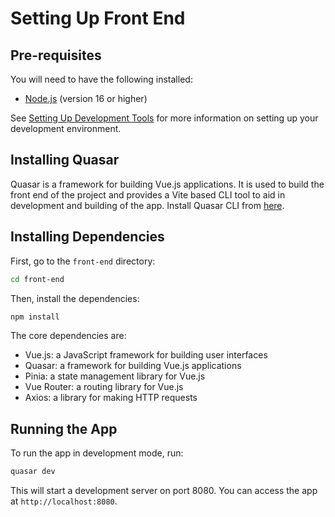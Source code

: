 # Setting Up Front End

## Pre-requisites

You will need to have the following installed:

- [Node.js](https://nodejs.org/en/download/package-manager/) (version 16 or higher)

See [Setting Up Development Tools](development-tools.md#installing-nodejs) for more information on setting up your development environment.

## Installing Quasar

Quasar is a framework for building Vue.js applications. It is used to build the front end of the project and provides a Vite based CLI tool to aid in development and building of the app. Install Quasar CLI from [here](https://quasar.dev/start/quasar-cli/).

## Installing Dependencies

First, go to the `front-end` directory:

```bash
cd front-end
```

Then, install the dependencies:

```bash
npm install
```

The core dependencies are:

- Vue.js: a JavaScript framework for building user interfaces
- Quasar: a framework for building Vue.js applications
- Pinia: a state management library for Vue.js
- Vue Router: a routing library for Vue.js
- Axios: a library for making HTTP requests

## Running the App

To run the app in development mode, run:

```bash
quasar dev
```

This will start a development server on port 8080. You can access the app at `http://localhost:8080`.
